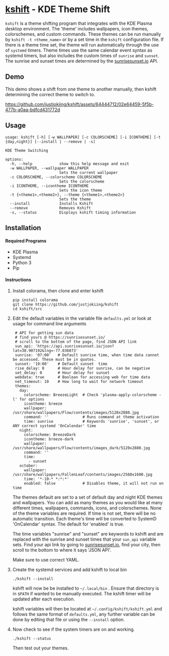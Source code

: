 # [kshift](https://github.com/justjokiing/kshift) - KDE Theme Shift

`kshift` is a theme shifting program that integrates with the KDE Plasma desktop environment. The 'theme' includes wallpapers, icon themes, colorschemes, and custom commands. These themes can be run manually by `kshift -t <theme_name>` or by a set time in the `kshift` configuration file. If there is a theme time set, the theme will run automatically through the use of `systemd` timers. Theme times use the same calendar event syntax as systemd timers, but also includes the custom times of `sunrise` and `sunset`. The sunrise and sunset times are determined by the [sunrisesunset.io](https://sunrisesunset.io/) API.

## Demo

This demo shows a shift from one theme to another manually, then kshift determining the correct theme to switch to.

https://github.com/justjokiing/kshift/assets/64444712/02e64459-5f5b-477b-a0aa-bdfcd431772d


## Usage

    usage: kshift [-h] [-w WALLPAPER] [-c COLORSCHEME] [-i ICONTHEME] [-t {day,night}] [--install | --remove | -s]

    KDE Theme Switching

    options:
      -h, --help            show this help message and exit
      -w WALLPAPER, --wallpaper WALLPAPER
                            Sets the current wallpaper
      -c COLORSCHEME, --colorscheme COLORSCHEME
                            Sets the colorscheme
      -i ICONTHEME, --icontheme ICONTHEME
                            Sets the icon theme
      -t {<theme1>,<theme2>}, --theme {<theme1>,<theme2>}
                            Sets the theme
      --install             Installs Kshift
      --remove              Removes Kshift
      -s, --status          Displays kshift timing information

## Installation

#### Required Programs
* KDE Plasma
* Systemd
* Python 3
* Pip

#### Instructions

1. Install colorama, then clone and enter kshift
    ```
    pip install colorama
    git clone https://github.com/justjokiing/kshift
    cd kshift/src
    ```
2. Edit the default variables in the variable file `defaults.yml` or look at usage for command line arguments    
   ```
    # API for getting sun data
    # find yours @ https://sunrisesunset.io/
    # scroll to the bottom of the page, find JSON API link
    sun_api: 'https://api.sunrisesunset.io/json?lat=38.907192&lng=-77.036873'
    sunrise: '07:00'   # Default sunrise time, when time data cannot be accessed. These must be in quotes.
    sunset: '19:00'    # Default sunset  time
    rise_delay: 0      # Hour delay for sunrise, can be negative
    set_delay: 0       # Hour delay for sunset
    webdata: true      # Boolean for accessing web for time data
    net_timeout: 10    # How long to wait for network timeout
    themes:
      day:
        colorscheme: BreezeLight  # Check 'plasma-apply-colorscheme -l' for options
        icontheme: breeze
        wallpaper: /usr/share/wallpapers/Flow/contents/images/5120x2880.jpg
        command: ''               # Runs command at theme activation
        time: sunrise             # Keywords 'sunrise', 'sunset', or ANY correct systemd 'OnCalendar' time
      night:
        colorscheme: BreezeDark
        icontheme: breeze-dark
        wallpaper: /usr/share/wallpapers/Flow/contents/images_dark/5120x2880.jpg
        command: ''
        time: 
          - sunset
      october:
        wallpaper: /usr/share/wallpapers/FallenLeaf/contents/images/2560x1600.jpg
        time: '*-10-* *:*:*'
        enabled: false            # Disables theme, it will not run on time
   ```
	The themes default are set to a set of default day and night KDE themes and wallpapers. You can add as many themes as you would like at many different times, wallpapers, commands, icons, and colorschemes. None of the theme variables are required. If time is not set, there will be no automatic transition. Each theme's time will be converted to SystemD 'OnCalendar' syntax. The default for 'enabled' is true.
    
    The time variables "sunrise" and "sunset" are keywords to kshift and are replaced with the sunrise and sunset times that your `sun_api` variable sets. Find your api link by going to [sunrisesunset.io](https://sunrisesunset.io/), find your city, then scroll to the bottom to where it says 'JSON API'.

   Make sure to use correct YAML.


3. Create the systemd services and add kshift to local bin
    ```
    ./kshift --install
    ```

    kshift will now be be installed to `~/.local/bin` . Ensure that directory is in `$PATH` if wanted to be manually executed. The kshift timer will be updated after each execution. 

    kshift variables will then be located at `~/.config/kshift/kshift.yml` and follows the same format of `defaults.yml`, any further variable can be done by editing that file or using the `--install` option.

4. Now check to see if the system timers are on and working.
    ```
    ./kshift --status
    ```
    Then test out your themes.
